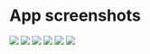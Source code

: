 # App screenshots
<img src="MauiCRUD - Images/MainPage.png">
<img src="MauiCRUD - Images/AddUser.png">
<img src="MauiCRUD - Images/ListUsers.png">
<img src="MauiCRUD - Images/Swipe.png">
<img src="MauiCRUD - Images/Delete.png">
<img src="MauiCRUD - Images/Edit.png">
